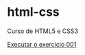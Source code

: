 # html-css
 Curso de HTML5 e CSS3

<a href="exercicios/ex001/index.html" target="_blank">Executar o exercício 001</a>